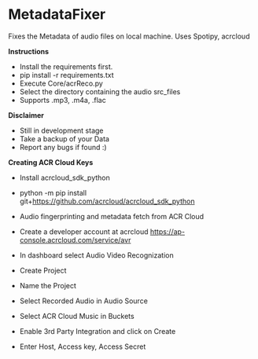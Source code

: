 #  MetadataFixer
Fixes the Metadata of audio files on local machine. Uses Spotipy, acrcloud

<b>Instructions</b>

- Install the requirements first.
- pip install -r requirements.txt
- Execute Core/acrReco.py
- Select the directory containing the audio src_files
- Supports .mp3, .m4a, .flac

<b> Disclaimer</b>
- Still in development stage
- Take a backup of your Data
- Report any bugs if found :)


<b>Creating ACR Cloud Keys</b>
- Install acrcloud_sdk_python
- python -m pip install git+https://github.com/acrcloud/acrcloud_sdk_python

- Audio fingerprinting and metadata fetch from ACR Cloud
- Create a developer account at acrcloud https://ap-console.acrcloud.com/service/avr
- In dashboard select Audio Video Recognization
- Create Project
- Name the Project
- Select Recorded Audio in Audio Source
- Select ACR Cloud Music in Buckets
- Enable 3rd Party Integration and click on Create

- Enter Host, Access key, Access Secret
